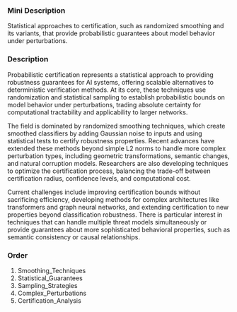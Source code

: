### Mini Description

Statistical approaches to certification, such as randomized smoothing and its variants, that provide probabilistic guarantees about model behavior under perturbations.

### Description

Probabilistic certification represents a statistical approach to providing robustness guarantees for AI systems, offering scalable alternatives to deterministic verification methods. At its core, these techniques use randomization and statistical sampling to establish probabilistic bounds on model behavior under perturbations, trading absolute certainty for computational tractability and applicability to larger networks.

The field is dominated by randomized smoothing techniques, which create smoothed classifiers by adding Gaussian noise to inputs and using statistical tests to certify robustness properties. Recent advances have extended these methods beyond simple L2 norms to handle more complex perturbation types, including geometric transformations, semantic changes, and natural corruption models. Researchers are also developing techniques to optimize the certification process, balancing the trade-off between certification radius, confidence levels, and computational cost.

Current challenges include improving certification bounds without sacrificing efficiency, developing methods for complex architectures like transformers and graph neural networks, and extending certification to new properties beyond classification robustness. There is particular interest in techniques that can handle multiple threat models simultaneously or provide guarantees about more sophisticated behavioral properties, such as semantic consistency or causal relationships.

### Order

1. Smoothing_Techniques
2. Statistical_Guarantees
3. Sampling_Strategies
4. Complex_Perturbations
5. Certification_Analysis
